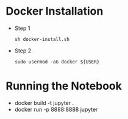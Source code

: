 # Docker Installation

- Step 1
  ```console
  sh docker-install.sh
  ```
  
- Step 2
  ```console
  sudo usermod -aG docker ${USER}
  ```

# Running the Notebook

- docker build -t jupyter . 
- docker run -p 8888:8888 jupyter
